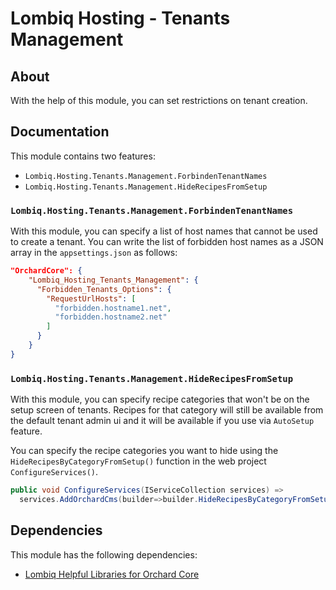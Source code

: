 # Lombiq Hosting - Tenants Management



## About

With the help of this module, you can set restrictions on tenant creation.


## Documentation

This module contains two features:
- `Lombiq.Hosting.Tenants.Management.ForbindenTenantNames`
- `Lombiq.Hosting.Tenants.Management.HideRecipesFromSetup`


### `Lombiq.Hosting.Tenants.Management.ForbindenTenantNames`

With this module, you can specify a list of host names that cannot be used to create a tenant.  You can write the list of forbidden host names as a JSON array in the `appsettings.json` as follows:

```json
"OrchardCore": {
    "Lombiq_Hosting_Tenants_Management": {
      "Forbidden_Tenants_Options": {
        "RequestUrlHosts": [
          "forbidden.hostname1.net",
          "forbidden.hostname2.net"
        ]
      }
    }  
}
```

### `Lombiq.Hosting.Tenants.Management.HideRecipesFromSetup`

With this module, you can specify recipe categories that won't be on the setup screen of tenants. Recipes for that category will still be available from the default tenant admin ui and it will be available if you use via `AutoSetup` feature.

You can specify the recipe categories you want to hide using the `HideRecipesByCategoryFromSetup()` function in the web project `ConfigureServices()`.

```csharp
public void ConfigureServices(IServiceCollection services) =>
  services.AddOrchardCms(builder=>builder.HideRecipesByCategoryFromSetup("hiddenCategory1","hiddenCategory2"))
```

## Dependencies 

This module has the following dependencies:

- [Lombiq Helpful Libraries for Orchard Core](https://github.com/Lombiq/Helpful-Libraries)